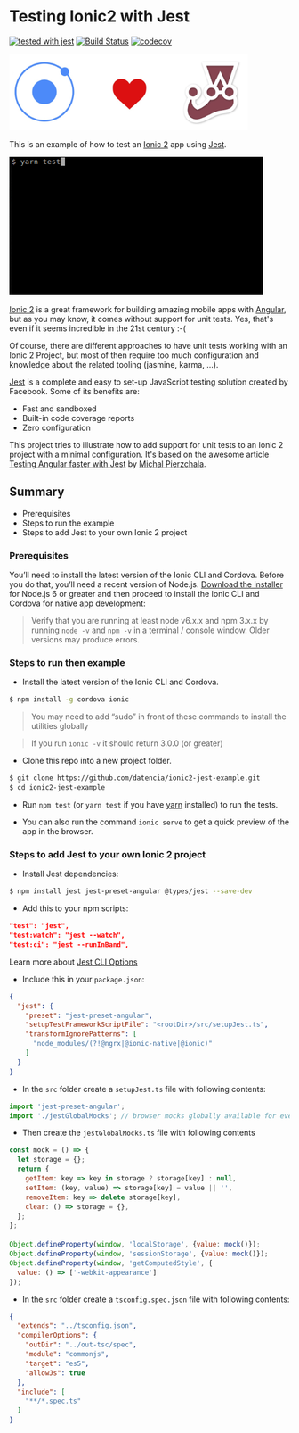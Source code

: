 # Testing Ionic2 with Jest

[![tested with jest](https://img.shields.io/badge/tested_with-jest-99424f.svg)](https://github.com/facebook/jest)
[![Build Status](https://travis-ci.org/datencia/ionic2-jest-example.svg?branch=master)](https://travis-ci.org/datencia/ionic2-jest-example)
[![codecov](https://codecov.io/gh/datencia/ionic2-jest-example/branch/master/graph/badge.svg)](https://codecov.io/gh/datencia/ionic2-jest-example)

![ionic love test](readme_resources/ionic_love_jest.png "ionic love jest")

This is an example of how to test an [Ionic 2](https://ionicframework.com/) app using [Jest](https://facebook.github.io/jest/).

![yarn test](readme_resources/yarn_test.gif "yarn test")

[Ionic 2](https://ionicframework.com/) is a great framework for building amazing mobile apps with
[Angular](https://angular.io/), but as you may know, it comes without support for unit tests.
Yes, that's even if it seems incredible in the 21st century :-(

Of course, there are different approaches to have unit tests working with an Ionic 2 Project, but most
of then require too much configuration and knowledge about the related tooling (jasmine, karma, ...).

[Jest](https://facebook.github.io/jest/) is a complete and easy to set-up JavaScript testing solution
created by Facebook. Some of its benefits are:

- Fast and sandboxed
- Built-in code coverage reports
- Zero configuration

This project tries to illustrate how to add support for unit tests to an Ionic 2 project with a minimal
configuration. It's based on the awesome article [Testing Angular faster with Jest](https://www.xfive.co/blog/testing-angular-faster-jest/)
by [Michal Pierzchala](https://www.xfive.co/blog/author/michal/).

## Summary

- Prerequisites
- Steps to run the example
- Steps to add Jest to your own Ionic 2 project

### Prerequisites

You’ll need to install the latest version of the Ionic CLI and Cordova. Before you do that,
you’ll need a recent version of Node.js. [Download the installer](https://nodejs.org/en/) for
Node.js 6 or greater and then proceed to install the Ionic CLI and Cordova for native app development:

> Verify that you are running at least node v6.x.x and npm 3.x.x by running `node -v` and `npm -v`
in a terminal / console window. Older versions may produce errors.

### Steps to run then example

- Install the latest version of the Ionic CLI and Cordova.
```bash
$ npm install -g cordova ionic
```

 > You may need to add “sudo” in front of these commands to install the utilities globally

 > If you run `ionic -v` it should return 3.0.0 (or greater)

- Clone this repo into a new project folder.
 ```bash
 $ git clone https://github.com/datencia/ionic2-jest-example.git
 $ cd ionic2-jest-example
 ```

- Run `npm test` (or `yarn test` if you have [yarn](https://yarnpkg.com/) installed) to run the tests.

- You can also run the command `ionic serve` to get a quick preview of the app in the browser.

### Steps to add Jest to your own Ionic 2 project

- Install Jest dependencies:
```bash
$ npm install jest jest-preset-angular @types/jest --save-dev
```

- Add this to your npm scripts:
```json
"test": "jest",
"test:watch": "jest --watch",
"test:ci": "jest --runInBand",
```

 Learn more about [Jest CLI Options](https://facebook.github.io/jest/docs/en/cli.html)

- Include this in your `package.json`:
```json
{
  "jest": {
    "preset": "jest-preset-angular",
    "setupTestFrameworkScriptFile": "<rootDir>/src/setupJest.ts",
    "transformIgnorePatterns": [
      "node_modules/(?!@ngrx|@ionic-native|@ionic)"
    ]
  }
}
```

- In the `src` folder create a `setupJest.ts` file with following contents:
```javascript
import 'jest-preset-angular';
import './jestGlobalMocks'; // browser mocks globally available for every test
```

- Then create the `jestGlobalMocks.ts` file with following contents
```javascript
const mock = () => {
  let storage = {};
  return {
    getItem: key => key in storage ? storage[key] : null,
    setItem: (key, value) => storage[key] = value || '',
    removeItem: key => delete storage[key],
    clear: () => storage = {},
  };
};

Object.defineProperty(window, 'localStorage', {value: mock()});
Object.defineProperty(window, 'sessionStorage', {value: mock()});
Object.defineProperty(window, 'getComputedStyle', {
  value: () => ['-webkit-appearance']
});
```

- In the `src` folder create a `tsconfig.spec.json` file with following contents:
```json
{
  "extends": "../tsconfig.json",
  "compilerOptions": {
    "outDir": "../out-tsc/spec",
    "module": "commonjs",
    "target": "es5",
    "allowJs": true
  },
  "include": [
    "**/*.spec.ts"
  ]
}
```
